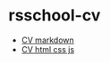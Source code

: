 # rsschool-cv

- [CV markdown](https://ElenaSamanchuk.github.io/rsschool-cv/cv)
- [CV html css js](https://ElenaSamanchuk.github.io/rsschool-cv)

